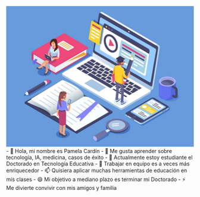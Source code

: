 <img src="tecno.jpg">
- 👋 Hola, mi nombre es Pamela Cardín
- 👀 Me gusta aprender sobre tecnología, IA, medicina, casos de éxito
- 🌱 Actualmente estoy estudiante el Doctorado en Tecnología Educativa
- 💞️ Trabajar en equipo es a veces más enriquecedor
- 📫 Quisiera aplicar muchas herramientas de educación en mis clases
- 😄 Mi objetivo a mediano plazo es terminar mi Doctorado
- ⚡ Me divierte convivir con mis amigos y familia

<!---
PaCarTru/PaCarTru is a ✨ special ✨ repository because its `README.md` (this file) appears on your GitHub profile.
You can click the Preview link to take a look at your changes.
--->
